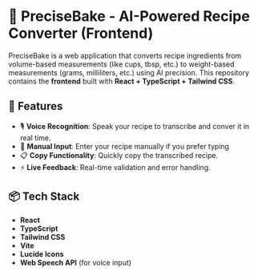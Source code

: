 # 🧁 PreciseBake - AI-Powered Recipe Converter (Frontend)

PreciseBake is a web application that converts recipe ingredients from volume-based measurements (like cups, tbsp, etc.) to weight-based measurements (grams, milliliters, etc.) using AI precision. This repository contains the **frontend** built with **React + TypeScript + Tailwind CSS**.

## 🚀 Features

- 🎙️ **Voice Recognition**: Speak your recipe to transcribe and conver it in real time.
- 📝 **Manual Input**: Enter your recipe manually if you prefer typing
- 📋 **Copy Functionality**: Quickly copy the transcribed recipe.
- ⚡ **Live Feedback**: Real-time validation and error handling.

## 📦 Tech Stack

- **React**
- **TypeScript**
- **Tailwind CSS**
- **Vite**
- **Lucide Icons**
- **Web Speech API** (for voice input)
